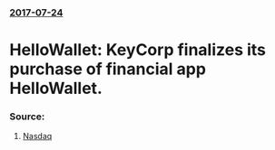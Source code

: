 ### [2017-07-24](/news/2017/07/24/index.md)

# HelloWallet: KeyCorp finalizes its purchase of financial app HelloWallet. 




### Source:

1. [Nasdaq](http://m.nasdaq.com/article/keycorp-key-closes-hellowallet-purchase-from-morningstar-cm811727)
